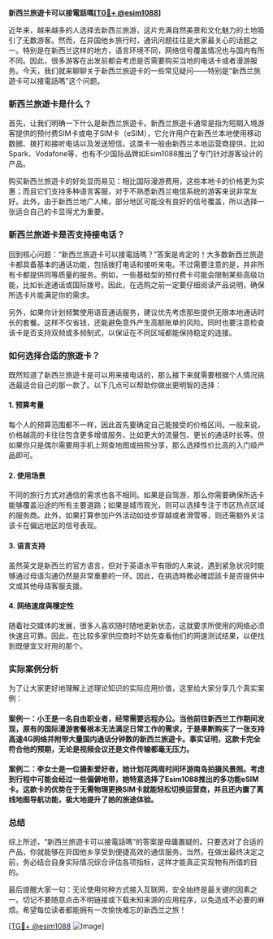 **新西兰旅遊卡可以接電話嗎[[TG💪+ @esim1088](https://t.me/s/esim1088)]**

近年来，越来越多的人选择去新西兰旅游，这片充满自然美景和文化魅力的土地吸引了无数游客。然而，在异国他乡旅行时，通讯问题往往是大家最关心的话题之一。特别是在新西兰这样的地方，语言环境不同，网络信号覆盖情况也与国内有所不同。因此，很多游客在出发前都会考虑是否需要购买当地的电话卡或者漫游服务。今天，我们就来聊聊关于新西兰旅遊卡的一些常见疑问——特别是“新西兰旅遊卡可以接電話嗎”这个问题。

### 新西兰旅遊卡是什么？

首先，让我们明确一下什么是新西兰旅遊卡。新西兰旅遊卡通常是指为短期入境游客提供的预付费SIM卡或电子SIM卡（eSIM），它允许用户在新西兰本地使用移动数据、拨打和接听电话以及发送短信。这类卡一般由新西兰本地运营商提供，比如Spark、Vodafone等，也有不少国际品牌如Esim1088推出了专门针对游客设计的产品。

购买新西兰旅遊卡的好处显而易见：相比国际漫游费用，这些本地卡的价格更为实惠；而且它们支持多种语言客服，对于不熟悉新西兰电信系统的游客来说非常友好。此外，由于新西兰地广人稀，部分地区可能没有良好的信号覆盖，所以选择一张适合自己的卡显得尤为重要。

### 新西兰旅遊卡是否支持接电话？

回到核心问题：“新西兰旅遊卡可以接電話嗎？”答案是肯定的！大多数新西兰旅遊卡都具备基本的通话功能，包括拨打电话和接听来电。不过需要注意的是，并非所有卡都提供同等质量的服务。例如，一些基础型的预付费卡可能会限制某些高级功能，比如长途通话或国际拨号。因此，在选购之前一定要仔细阅读产品说明，确保所选卡片能满足你的需求。

另外，如果你计划频繁使用语音通话服务，建议优先考虑那些提供无限本地通话时长的套餐。这样不仅省钱，还能避免意外产生高额账单的风险。同时也要注意检查该卡是否支持双频或多频制式，以保证在不同区域都能保持稳定的连接。

### 如何选择合适的旅遊卡？

既然知道了新西兰旅遊卡是可以用来接电话的，那么接下来就需要根据个人情况挑选最适合自己的那一款了。以下几点可以帮助你做出更明智的选择：

#### 1. 预算考量
每个人的预算范围都不一样，因此首先要确定自己能接受的价格区间。一般来说，价格越高的卡往往包含更多增值服务，比如更大的流量包、更长的通话时长等。但如果你只是偶尔需要用手机上网查地图或拍照分享，那么选择性价比高的入门级产品即可。

#### 2. 使用场景
不同的旅行方式对通信的需求也各不相同。如果是自驾游，那么你需要确保所选卡能够覆盖沿途的所有主要道路；如果是城市观光，则可以选择专注于市区热点区域的服务商。此外，如果打算参加户外活动如徒步穿越或者滑雪等，则还需额外关注该卡在偏远地区的信号表现。

#### 3. 语言支持
虽然英文是新西兰的官方语言，但对于英语水平有限的人来说，遇到紧急状况时能够通过母语沟通仍然是非常重要的一环。因此，在挑选時務必確認該卡是否提供中文或其他母語客服支援。

#### 4. 网络速度與穩定性
随着社交媒体的发展，很多人喜欢随时随地更新状态，这就要求所使用的网络必须快速且可靠。因此，在比较多家供应商时不妨先查看他们的网速测试结果，以便找到既便宜又好用的那个。

### 实际案例分析

为了让大家更好地理解上述理论知识的实际应用价值，这里给大家分享几个真实案例：

#### 案例一：小王是一名自由职业者，经常需要远程办公。当他前往新西兰工作期间发现，原有的国际漫游套餐根本无法满足日常工作的需求，于是果断购买了一张支持高速4G网络并附带大量国内通话分钟数的新西兰旅遊卡。事实证明，这款卡完全符合他的预期，无论是视频会议还是文件传输都毫无压力。

#### 案例二：李女士是一位摄影爱好者，她计划花两周时间环游南岛拍摄风景照。考虑到行程中可能会经过一些偏僻地带，她特意选择了Esim1088推出的多功能eSIM卡。这款卡的优势在于无需物理更换SIM卡就能轻松切换运营商，并且还内置了离线地图导航功能，极大地提升了她的旅途体验。

### 总结

综上所述，“新西兰旅遊卡可以接電話嗎”的答案是毋庸置疑的。只要选对了合适的产品，你就能够在异国他乡享受到便捷高效的通信服务。当然，在做出最终决定之前，务必结合自身实际情况综合评估各项指标，这样才能真正实现物有所值的目的。

最后提醒大家一句：无论使用何种方式接入互联网，安全始终是最关键的因素之一。切记不要随意点击不明链接或下载未知来源的应用程序，以免造成不必要的麻烦。希望每位读者都能拥有一次愉快难忘的新西兰之旅！

[[TG💪+ @esim1088](https://t.me/s/esim1088) ![Image](https://i.postimg.cc/4NQfJmqS/Snipaste-2025-05-13-00-14-12.png)]